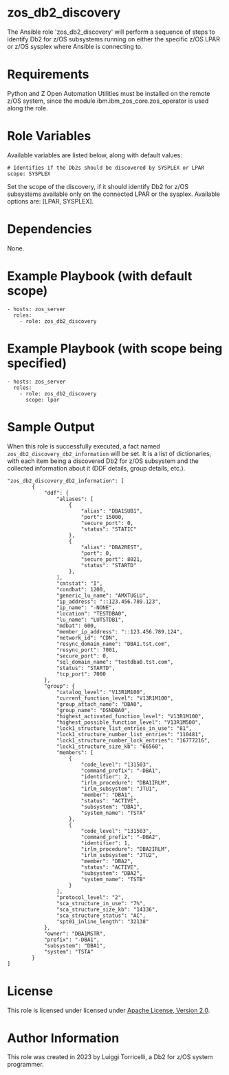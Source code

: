 zos_db2_discovery
=================

The Ansible role 'zos_db2_discovery' will perform a sequence of steps to identify Db2 for z/OS subsystems running on either the specific z/OS LPAR or z/OS sysplex where Ansible is connecting to.

Requirements
============

Python and Z Open Automation Utilities must be installed on the remote z/OS system, since the module ibm.ibm_zos_core.zos_operator is used along the role.

Role Variables
==============

Available variables are listed below, along with default values:

    # Identifies if the Db2s should be discovered by SYSPLEX or LPAR
    scope: SYSPLEX
  
Set the scope of the discovery, if it should identify Db2 for z/OS subsystems available only on the connected LPAR or the sysplex. Available options are: [LPAR, SYSPLEX].

Dependencies
============

None.

Example Playbook (with default scope)
=====================================

    - hosts: zos_server
      roles:
        - role: zos_db2_discovery

Example Playbook (with scope being specified)
=============================================

    - hosts: zos_server
      roles:
        - role: zos_db2_discovery
          scope: lpar

Sample Output
=============

When this role is successfully executed, a fact named `zos_db2_discovery_db2_information` will be set. It is a list of dictionaries, with each item being a discovered Db2 for z/OS subsystem and the collected information about it (DDF details, group details, etc.).

    "zos_db2_discovery_db2_information": [
            {
                "ddf": {
                    "aliases": [
                        {
                            "alias": "DBA1SUB1",
                            "port": 15000,
                            "secure_port": 0,
                            "status": "STATIC"
                        },
                        {
                            "alias": "DBA2REST",
                            "port": 0,
                            "secure_port": 8021,
                            "status": "STARTD"
                        },
                    ],
                    "cmtstat": "I",
                    "condbat": 1200,
                    "generic_lu_name": "AMXTUGLU",
                    "ip_address": "::123.456.789.123",
                    "ip_name": "-NONE",
                    "location": "TESTDBA0",
                    "lu_name": "LUTSTDB1",
                    "mdbat": 600,
                    "member_ip_address": "::123.456.789.124",
                    "network_id": "CDN",
                    "resync_domain_name": "DBA1.tst.com",
                    "resync_port": 7001,
                    "secure_port": 0,
                    "sql_domain_name": "testdba0.tst.com",
                    "status": "STARTD",
                    "tcp_port": 7000
                },
                "group": {
                    "catalog_level": "V13R1M100",
                    "current_function_level": "V13R1M100",
                    "group_attach_name": "DBA0",
                    "group_name": "DSNDBA0",
                    "highest_activated_function_level": "V13R1M100",
                    "highest_possible_function_level": "V13R1M500",
                    "lock1_structure_list_entries_in_use": "81",
                    "lock1_structure_number_list_entries": "110481",
                    "lock1_structure_number_lock_entries": "16777216",
                    "lock1_structure_size_kb": "66560",
                    "members": [
                        {
                            "code_level": "131503",
                            "command_prefix": "-DBA1",
                            "identifier": 2,
                            "irlm_procedure": "DBA1IRLM",
                            "irlm_subsystem": "JTU1",
                            "member": "DBA1",
                            "status": "ACTIVE",
                            "subsystem": "DBA1",
                            "system_name": "TSTA"
                        },
                        {
                            "code_level": "131503",
                            "command_prefix": "-DBA2",
                            "identifier": 1,
                            "irlm_procedure": "DBA2IRLM",
                            "irlm_subsystem": "JTU2",
                            "member": "DBA2",
                            "status": "ACTIVE",
                            "subsystem": "DBA2",
                            "system_name": "TSTB"
                        }
                    ],
                    "protocol_level": "2",
                    "sca_structure_in_use": "7%",
                    "sca_structure_size_kb": "14336",
                    "sca_structure_status": "AC",
                    "spt01_inline_length": "32138"
                },
                "owner": "DBA1MSTR",
                "prefix": "-DBA1",
                "subsystem": "DBA1",
                "system": "TSTA"
            }
    ]

License
=======

This role is licensed under licensed under [Apache License, Version 2.0](http://www.apache.org/licenses/LICENSE-2.0).

Author Information
==================

This role was created in 2023 by Luiggi Torricelli, a Db2 for z/OS system programmer.
